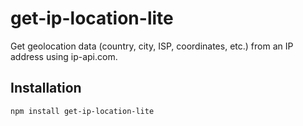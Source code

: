 # get-ip-location-lite

Get geolocation data (country, city, ISP, coordinates, etc.) from an IP address using ip-api.com.

## Installation

```bash
npm install get-ip-location-lite
